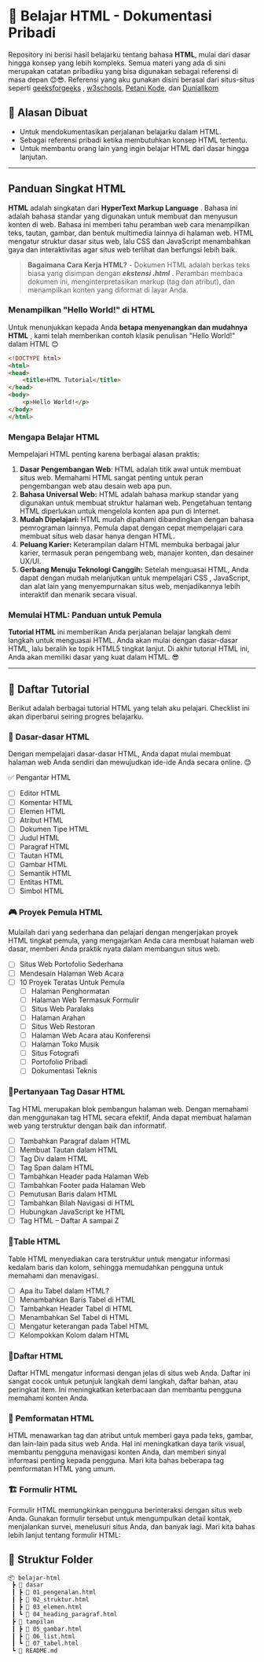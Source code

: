 # 🚀 Belajar HTML - Dokumentasi Pribadi  

Repository ini berisi hasil belajarku tentang bahasa **HTML**, mulai dari dasar hingga konsep yang lebih kompleks. Semua materi yang ada di sini merupakan catatan pribadiku yang bisa digunakan sebagai referensi di masa depan 😊😎. Referensi yang aku gunakan disini berasal dari situs-situs seperti [geeksforgeeks](https://www.geeksforgeeks.org/) , [w3schools](https://www.w3schools.com/), [Petani Kode](https://www.petanikode.com/), dan [DuniaIlkom](https://www.duniailkom.com/)

## 📌 Alasan Dibuat  
- Untuk mendokumentasikan perjalanan belajarku dalam HTML.  
- Sebagai referensi pribadi ketika membutuhkan konsep HTML tertentu.  
- Untuk membantu orang lain yang ingin belajar HTML dari dasar hingga lanjutan.  

---
## Panduan Singkat HTML
**HTML** adalah singkatan dari **HyperText Markup Language** . Bahasa ini adalah bahasa standar yang digunakan untuk membuat dan menyusun konten di web. Bahasa ini memberi tahu peramban web cara menampilkan teks, tautan, gambar, dan bentuk multimedia lainnya di halaman web. HTML mengatur struktur dasar situs web, lalu CSS dan JavaScript menambahkan gaya dan interaktivitas agar situs web terlihat dan berfungsi lebih baik.

> **Bagaimana Cara Kerja HTML?** - Dokumen HTML adalah berkas teks biasa yang disimpan dengan ***ekstensi .html*** . Peramban membaca dokumen ini, menginterpretasikan markup (tag dan atribut), dan menampilkan konten yang diformat di layar Anda.

### Menampilkan "Hello World!" di HTML
Untuk menunjukkan kepada Anda **betapa menyenangkan dan mudahnya HTML** , kami telah memberikan contoh klasik penulisan "Hello World!" dalam HTML 😊

```html
<!DOCTYPE html> 
<html> 
<head> 
	<title>HTML Tutorial</title> 
</head> 
<body> 
	<p>Hello World!</p> 
</body> 
</html>
```

### Mengapa Belajar HTML
Mempelajari HTML penting karena berbagai alasan praktis:

1. **Dasar Pengembangan Web**: HTML adalah titik awal untuk membuat situs web. Memahami HTML sangat penting untuk peran pengembangan web atau desain web apa pun.
2. **Bahasa Universal Web:** HTML adalah bahasa markup standar yang digunakan untuk membuat struktur halaman web. Pengetahuan tentang HTML diperlukan untuk mengelola konten apa pun di Internet.
3. **Mudah Dipelajari:** HTML mudah dipahami dibandingkan dengan bahasa pemrograman lainnya. Pemula dapat dengan cepat mempelajari cara membuat situs web dasar hanya dengan HTML.
4. **Peluang Karier:** Keterampilan dalam HTML membuka berbagai jalur karier, termasuk peran pengembang web, manajer konten, dan desainer UX/UI.
5. **Gerbang Menuju Teknologi Canggih:** Setelah menguasai HTML, Anda dapat dengan mudah melanjutkan untuk mempelajari CSS , JavaScript, dan alat lain yang menyempurnakan situs web, menjadikannya lebih interaktif dan menarik secara visual.

### Memulai HTML: Panduan untuk Pemula

**Tutorial HTML** ini memberikan Anda perjalanan belajar langkah demi langkah untuk menguasai HTML. Anda akan mulai dengan dasar-dasar HTML, lalu beralih ke topik HTML5 tingkat lanjut. Di akhir tutorial HTML ini, Anda akan memiliki dasar yang kuat dalam HTML. 😎

---
## 📖 Daftar Tutorial  
Berikut adalah berbagai tutorial HTML yang telah aku pelajari. Checklist ini akan diperbarui seiring progres belajarku.  

### 📢 **Dasar-dasar HTML**  
Dengan mempelajari dasar-dasar HTML, Anda dapat mulai membuat halaman web Anda sendiri dan mewujudkan ide-ide Anda secara online. 😊

✅ Pengantar HTML  
- [ ] Editor HTML 
- [ ] Komentar HTML
- [ ] Elemen HTML  
- [ ] Atribut HTML
- [ ] Dokumen Tipe HTML
- [ ] Judul HTML
- [ ] Paragraf HTML
- [ ] Tautan HTML
- [ ] Gambar HTML
- [ ] Semantik HTML
- [ ] Entitas HTML
- [ ] Simbol HTML

### 🎮 **Proyek Pemula HTML**
Mulailah dari yang sederhana dan pelajari dengan mengerjakan proyek HTML tingkat pemula, yang mengajarkan Anda cara membuat halaman web dasar, memberi Anda praktik nyata dalam membangun situs web.
- [ ] Situs Web Portofolio Sederhana
- [ ] Mendesain Halaman Web Acara
- [ ] 10 Proyek Teratas Untuk Pemula
	- [ ] Halaman Penghormatan
	- [ ] Halaman Web Termasuk Formulir
	- [ ] Situs Web Paralaks
	- [ ] Halaman Arahan
	- [ ] Situs Web Restoran
	- [ ] Halaman Web Acara atau Konferensi
	- [ ] Halaman Toko Musik
	- [ ] Situs Fotografi
	- [ ] Portofolio Pribadi
	- [ ] Dokumentasi Teknis

### 🤔**Pertanyaan Tag Dasar HTML**
Tag HTML merupakan blok pembangun halaman web. Dengan memahami dan menggunakan tag HTML secara efektif, Anda dapat membuat halaman web yang terstruktur dengan baik dan informatif.
- [ ] Tambahkan Paragraf dalam HTML
- [ ] Membuat Tautan dalam HTML
- [ ] Tag Div dalam HTML
- [ ] Tag Span dalam HTML
- [ ] Tambahkan Header pada Halaman Web
- [ ] Tambahkan Footer pada Halaman Web
- [ ] Pemutusan Baris dalam HTML
- [ ] Tambahkan Bilah Navigasi di HTML
- [ ] Hubungkan JavaScript ke HTML
- [ ] Tag HTML – Daftar A sampai Z

### 🏓**Table HTML**
Table HTML menyediakan cara terstruktur untuk mengatur informasi kedalam baris dan kolom, sehingga memudahkan pengguna untuk memahami dan menavigasi.
- [ ] Apa itu Tabel dalam HTML?  
- [ ] Menambahkan Baris Tabel di HTML  
- [ ] Tambahkan Header Tabel di HTML  
- [ ] Menambahkan Sel Tabel di HTML  
- [ ] Mengatur keterangan pada Tabel HTML  
- [ ] Kelompokkan Kolom dalam HTML  

### 📔**Daftar HTML**
Daftar HTML mengatur informasi dengan jelas di situs web Anda. Daftar ini sangat cocok untuk petunjuk langkah demi langkah, daftar bahan, atau peringkat item. Ini meningkatkan keterbacaan dan membantu pengguna memahami konten Anda.

### 🎨 **Pemformatan HTML**  
HTML menawarkan tag dan atribut untuk memberi gaya pada teks, gambar, dan lain-lain pada situs web Anda. Hal ini meningkatkan daya tarik visual, membantu pengguna menavigasi konten Anda, dan memberi sinyal informasi penting kepada pengguna. Mari kita bahas beberapa tag pemformatan HTML yang umum.

### 🏗 **Formulir HTML**  
Formulir HTML memungkinkan pengguna berinteraksi dengan situs web Anda. Gunakan formulir tersebut untuk mengumpulkan detail kontak, menjalankan survei, menelusuri situs Anda, dan banyak lagi. Mari kita bahas lebih lanjut tentang formulir HTML:

## 📂 Struktur Folder  
```bash
📦 belajar-html  
 ┣ 📂 dasar  
 ┃ ┣ 📜 01_pengenalan.html  
 ┃ ┣ 📜 02_struktur.html  
 ┃ ┣ 📜 03_elemen.html  
 ┃ ┗ 📜 04_heading_paragraf.html  
 ┣ 📂 tampilan  
 ┃ ┣ 📜 05_gambar.html  
 ┃ ┣ 📜 06_list.html  
 ┃ ┗ 📜 07_tabel.html  
 ┗ 📜 README.md  

